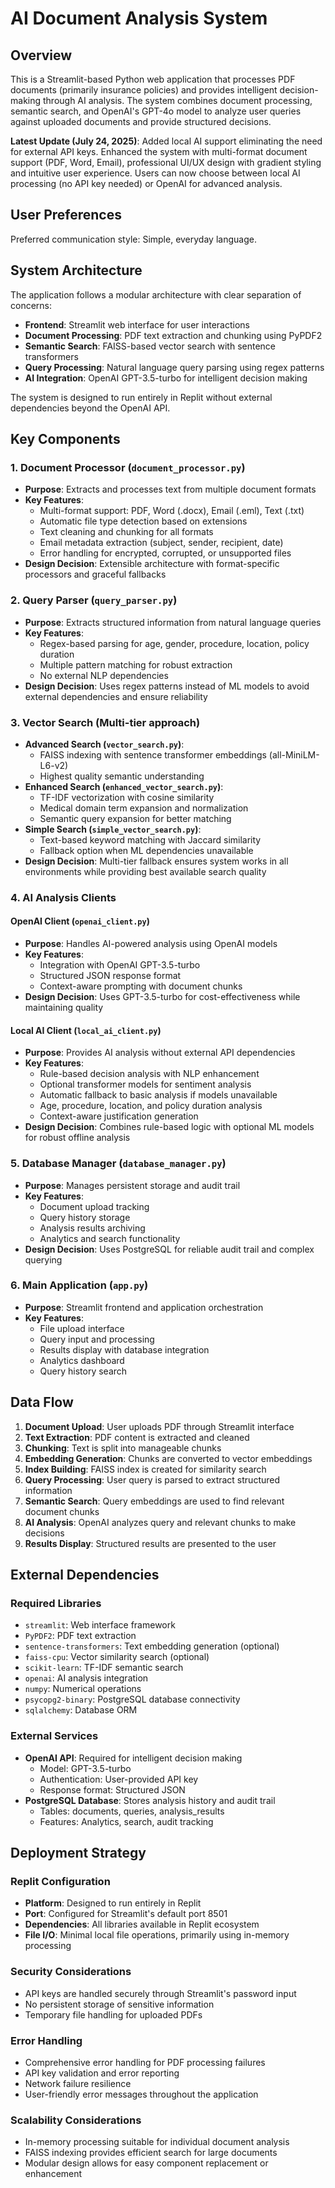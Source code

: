 # AI Document Analysis System

## Overview

This is a Streamlit-based Python web application that processes PDF documents (primarily insurance policies) and provides intelligent decision-making through AI analysis. The system combines document processing, semantic search, and OpenAI's GPT-4o model to analyze user queries against uploaded documents and provide structured decisions.

**Latest Update (July 24, 2025)**: Added local AI support eliminating the need for external API keys. Enhanced the system with multi-format document support (PDF, Word, Email), professional UI/UX design with gradient styling and intuitive user experience. Users can now choose between local AI processing (no API key needed) or OpenAI for advanced analysis.

## User Preferences

Preferred communication style: Simple, everyday language.

## System Architecture

The application follows a modular architecture with clear separation of concerns:

- **Frontend**: Streamlit web interface for user interactions
- **Document Processing**: PDF text extraction and chunking using PyPDF2
- **Semantic Search**: FAISS-based vector search with sentence transformers
- **Query Processing**: Natural language query parsing using regex patterns
- **AI Integration**: OpenAI GPT-3.5-turbo for intelligent decision making

The system is designed to run entirely in Replit without external dependencies beyond the OpenAI API.

## Key Components

### 1. Document Processor (`document_processor.py`)
- **Purpose**: Extracts and processes text from multiple document formats
- **Key Features**: 
  - Multi-format support: PDF, Word (.docx), Email (.eml), Text (.txt)
  - Automatic file type detection based on extensions
  - Text cleaning and chunking for all formats
  - Email metadata extraction (subject, sender, recipient, date)
  - Error handling for encrypted, corrupted, or unsupported files
- **Design Decision**: Extensible architecture with format-specific processors and graceful fallbacks

### 2. Query Parser (`query_parser.py`)
- **Purpose**: Extracts structured information from natural language queries
- **Key Features**:
  - Regex-based parsing for age, gender, procedure, location, policy duration
  - Multiple pattern matching for robust extraction
  - No external NLP dependencies
- **Design Decision**: Uses regex patterns instead of ML models to avoid external dependencies and ensure reliability

### 3. Vector Search (Multi-tier approach)
- **Advanced Search (`vector_search.py`)**: 
  - FAISS indexing with sentence transformer embeddings (all-MiniLM-L6-v2)
  - Highest quality semantic understanding
- **Enhanced Search (`enhanced_vector_search.py`)**:
  - TF-IDF vectorization with cosine similarity
  - Medical domain term expansion and normalization
  - Semantic query expansion for better matching
- **Simple Search (`simple_vector_search.py`)**:
  - Text-based keyword matching with Jaccard similarity
  - Fallback option when ML dependencies unavailable
- **Design Decision**: Multi-tier fallback ensures system works in all environments while providing best available search quality

### 4. AI Analysis Clients
#### OpenAI Client (`openai_client.py`)
- **Purpose**: Handles AI-powered analysis using OpenAI models
- **Key Features**:
  - Integration with OpenAI GPT-3.5-turbo
  - Structured JSON response format
  - Context-aware prompting with document chunks
- **Design Decision**: Uses GPT-3.5-turbo for cost-effectiveness while maintaining quality

#### Local AI Client (`local_ai_client.py`)
- **Purpose**: Provides AI analysis without external API dependencies
- **Key Features**:
  - Rule-based decision analysis with NLP enhancement
  - Optional transformer models for sentiment analysis
  - Automatic fallback to basic analysis if models unavailable
  - Age, procedure, location, and policy duration analysis
  - Context-aware justification generation
- **Design Decision**: Combines rule-based logic with optional ML models for robust offline analysis

### 5. Database Manager (`database_manager.py`)
- **Purpose**: Manages persistent storage and audit trail
- **Key Features**:
  - Document upload tracking
  - Query history storage
  - Analysis results archiving
  - Analytics and search functionality
- **Design Decision**: Uses PostgreSQL for reliable audit trail and complex querying

### 6. Main Application (`app.py`)
- **Purpose**: Streamlit frontend and application orchestration
- **Key Features**:
  - File upload interface
  - Query input and processing
  - Results display with database integration
  - Analytics dashboard
  - Query history search

## Data Flow

1. **Document Upload**: User uploads PDF through Streamlit interface
2. **Text Extraction**: PDF content is extracted and cleaned
3. **Chunking**: Text is split into manageable chunks
4. **Embedding Generation**: Chunks are converted to vector embeddings
5. **Index Building**: FAISS index is created for similarity search
6. **Query Processing**: User query is parsed to extract structured information
7. **Semantic Search**: Query embeddings are used to find relevant document chunks
8. **AI Analysis**: OpenAI analyzes query and relevant chunks to make decisions
9. **Results Display**: Structured results are presented to the user

## External Dependencies

### Required Libraries
- `streamlit`: Web interface framework
- `PyPDF2`: PDF text extraction
- `sentence-transformers`: Text embedding generation (optional)
- `faiss-cpu`: Vector similarity search (optional)
- `scikit-learn`: TF-IDF semantic search
- `openai`: AI analysis integration
- `numpy`: Numerical operations
- `psycopg2-binary`: PostgreSQL database connectivity
- `sqlalchemy`: Database ORM

### External Services
- **OpenAI API**: Required for intelligent decision making
  - Model: GPT-3.5-turbo
  - Authentication: User-provided API key
  - Response format: Structured JSON
- **PostgreSQL Database**: Stores analysis history and audit trail
  - Tables: documents, queries, analysis_results
  - Features: Analytics, search, audit tracking

## Deployment Strategy

### Replit Configuration
- **Platform**: Designed to run entirely in Replit
- **Port**: Configured for Streamlit's default port 8501
- **Dependencies**: All libraries available in Replit ecosystem
- **File I/O**: Minimal local file operations, primarily using in-memory processing

### Security Considerations
- API keys are handled securely through Streamlit's password input
- No persistent storage of sensitive information
- Temporary file handling for uploaded PDFs

### Error Handling
- Comprehensive error handling for PDF processing failures
- API key validation and error reporting
- Network failure resilience
- User-friendly error messages throughout the application

### Scalability Considerations
- In-memory processing suitable for individual document analysis
- FAISS indexing provides efficient search for large documents
- Modular design allows for easy component replacement or enhancement